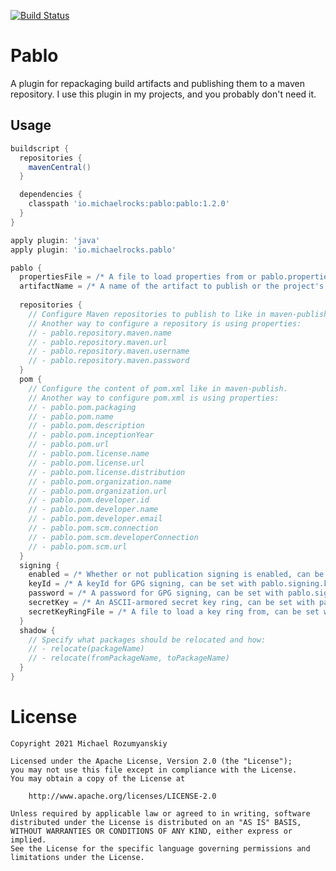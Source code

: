 [![Build Status](https://travis-ci.org/MichaelRocks/pablo.svg?branch=master)](https://travis-ci.org/MichaelRocks/pablo)

Pablo
=====

A plugin for repackaging build artifacts and publishing them to a maven repository.
I use this plugin in my projects, and you probably don't need it.

Usage
-----
```groovy
buildscript {
  repositories {
    mavenCentral()
  }

  dependencies {
    classpath 'io.michaelrocks:pablo:pablo:1.2.0'
  }
}

apply plugin: 'java'
apply plugin: 'io.michaelrocks.pablo'

pablo {
  propertiesFile = /* A file to load properties from or pablo.properties by default. */
  artifactName = /* A name of the artifact to publish or the project's name by default. */
  
  repositories {
    // Configure Maven repositories to publish to like in maven-publish.
    // Another way to configure a repository is using properties:
    // - pablo.repository.maven.name
    // - pablo.repository.maven.url
    // - pablo.repository.maven.username
    // - pablo.repository.maven.password
  }
  pom {
    // Configure the content of pom.xml like in maven-publish.
    // Another way to configure pom.xml is using properties:
    // - pablo.pom.packaging
    // - pablo.pom.name
    // - pablo.pom.description
    // - pablo.pom.inceptionYear
    // - pablo.pom.url
    // - pablo.pom.license.name
    // - pablo.pom.license.url
    // - pablo.pom.license.distribution
    // - pablo.pom.organization.name
    // - pablo.pom.organization.url
    // - pablo.pom.developer.id
    // - pablo.pom.developer.name
    // - pablo.pom.developer.email
    // - pablo.pom.scm.connection
    // - pablo.pom.scm.developerConnection
    // - pablo.pom.scm.url
  }
  signing {
    enabled = /* Whether or not publication signing is enabled, can be set with pablo.signing.enabled property. */
    keyId = /* A keyId for GPG signing, can be set with pablo.signing.keyId property. */
    password = /* A password for GPG signing, can be set with pablo.signing.password property. */
    secretKey = /* An ASCII-armored secret key ring, can be set with pablo.signing.secretKey property. */
    secretKeyRingFile = /* A file to load a key ring from, can be set with pablo.signing.secretKeyRingFile property. */
  }
  shadow {
    // Specify what packages should be relocated and how:
    // - relocate(packageName)
    // - relocate(fromPackageName, toPackageName)
  }
}
```

License
=======
    Copyright 2021 Michael Rozumyanskiy

    Licensed under the Apache License, Version 2.0 (the "License");
    you may not use this file except in compliance with the License.
    You may obtain a copy of the License at

        http://www.apache.org/licenses/LICENSE-2.0

    Unless required by applicable law or agreed to in writing, software
    distributed under the License is distributed on an "AS IS" BASIS,
    WITHOUT WARRANTIES OR CONDITIONS OF ANY KIND, either express or implied.
    See the License for the specific language governing permissions and
    limitations under the License.

